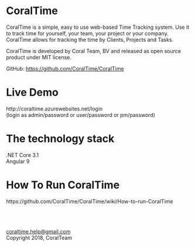 <h1>CoralTime</h1>

CoralTime is a simple, easy to use web-based Time Tracking system. Use it to track time for yourself, your team, your project or your company. CoralTime allows for tracking the time by Clients, Projects and Tasks.

CoralTime is developed by Coral Team, BV and released as open source product under MIT license. 

GitHub: https://github.com/CoralTime/CoralTime

<h1>Live Demo</h1>
http://coraltime.azurewebsites.net/login <br />
(login as admin/password or user/password or pm/password)

<h1>The technology stack</h1>
.NET Core 3.1 <br>
Angular 9

<h1>How To Run CoralTime</h1> 
https://github.com/CoralTime/CoralTime/wiki/How-to-run-CoralTime
<br /><br /><br /><br />

coraltime.help@gmail.com <br />
Copyright 2018, CoralTeam
